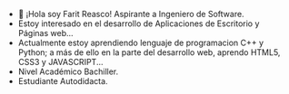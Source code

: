 - 👋 ¡Hola soy Farit Reasco! Aspirante a Ingeniero de Software.
- Estoy interesado en el desarrollo de Aplicaciones de Escritorio y Páginas web...
- Actualmente estoy aprendiendo lenguaje de programacion C++ y Python; a más de ello en la parte del desarrollo web, aprendo HTML5, CSS3 y JAVASCRIPT...
- Nivel Académico Bachiller.
- Estudiante Autodidacta.

